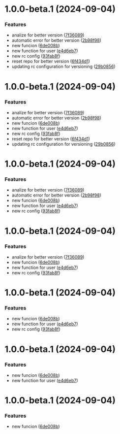 # 1.0.0-beta.1 (2024-09-04)


### Features

* analize for better version ([7f36089](https://github.com/davidhernandez-adm/semantic-release-configuration/commit/7f36089ccac0c98f5642f17f497f61b73f1d57cc))
* automatic error for better version ([2b98f98](https://github.com/davidhernandez-adm/semantic-release-configuration/commit/2b98f988943ef4470a070aafaa89725f6f036eb0))
* new funcion ([6de008b](https://github.com/davidhernandez-adm/semantic-release-configuration/commit/6de008b16430c2092acc79807aa3750cc61680aa))
* new function for user ([e4d6eb7](https://github.com/davidhernandez-adm/semantic-release-configuration/commit/e4d6eb7d4dc74e2c04d0fcf6bf9dff73e3abef99))
* new rc config ([93fab8f](https://github.com/davidhernandez-adm/semantic-release-configuration/commit/93fab8fea8f1ea427a288bfc0464180883c00e87))
* reset repo for better version ([6f434d1](https://github.com/davidhernandez-adm/semantic-release-configuration/commit/6f434d1ad93e6dda1c0a02b11d35d270741d9bee))
* updating rc configuration for versioning ([29b0856](https://github.com/davidhernandez-adm/semantic-release-configuration/commit/29b08561aaa2c8a37c78bfc7d7b3056e6c614266))

# 1.0.0-beta.1 (2024-09-04)


### Features

* analize for better version ([7f36089](https://github.com/davidhernandez-adm/semantic-release-configuration/commit/7f36089ccac0c98f5642f17f497f61b73f1d57cc))
* automatic error for better version ([2b98f98](https://github.com/davidhernandez-adm/semantic-release-configuration/commit/2b98f988943ef4470a070aafaa89725f6f036eb0))
* new funcion ([6de008b](https://github.com/davidhernandez-adm/semantic-release-configuration/commit/6de008b16430c2092acc79807aa3750cc61680aa))
* new function for user ([e4d6eb7](https://github.com/davidhernandez-adm/semantic-release-configuration/commit/e4d6eb7d4dc74e2c04d0fcf6bf9dff73e3abef99))
* new rc config ([93fab8f](https://github.com/davidhernandez-adm/semantic-release-configuration/commit/93fab8fea8f1ea427a288bfc0464180883c00e87))
* reset repo for better version ([6f434d1](https://github.com/davidhernandez-adm/semantic-release-configuration/commit/6f434d1ad93e6dda1c0a02b11d35d270741d9bee))
* updating rc configuration for versioning ([29b0856](https://github.com/davidhernandez-adm/semantic-release-configuration/commit/29b08561aaa2c8a37c78bfc7d7b3056e6c614266))

# 1.0.0-beta.1 (2024-09-04)


### Features

* analize for better version ([7f36089](https://github.com/davidhernandez-adm/semantic-release-configuration/commit/7f36089ccac0c98f5642f17f497f61b73f1d57cc))
* automatic error for better version ([2b98f98](https://github.com/davidhernandez-adm/semantic-release-configuration/commit/2b98f988943ef4470a070aafaa89725f6f036eb0))
* new funcion ([6de008b](https://github.com/davidhernandez-adm/semantic-release-configuration/commit/6de008b16430c2092acc79807aa3750cc61680aa))
* new function for user ([e4d6eb7](https://github.com/davidhernandez-adm/semantic-release-configuration/commit/e4d6eb7d4dc74e2c04d0fcf6bf9dff73e3abef99))
* new rc config ([93fab8f](https://github.com/davidhernandez-adm/semantic-release-configuration/commit/93fab8fea8f1ea427a288bfc0464180883c00e87))

# 1.0.0-beta.1 (2024-09-04)


### Features

* analize for better version ([7f36089](https://github.com/davidhernandez-adm/semantic-release-configuration/commit/7f36089ccac0c98f5642f17f497f61b73f1d57cc))
* new funcion ([6de008b](https://github.com/davidhernandez-adm/semantic-release-configuration/commit/6de008b16430c2092acc79807aa3750cc61680aa))
* new function for user ([e4d6eb7](https://github.com/davidhernandez-adm/semantic-release-configuration/commit/e4d6eb7d4dc74e2c04d0fcf6bf9dff73e3abef99))
* new rc config ([93fab8f](https://github.com/davidhernandez-adm/semantic-release-configuration/commit/93fab8fea8f1ea427a288bfc0464180883c00e87))

# 1.0.0-beta.1 (2024-09-04)


### Features

* new funcion ([6de008b](https://github.com/davidhernandez-adm/semantic-release-configuration/commit/6de008b16430c2092acc79807aa3750cc61680aa))
* new function for user ([e4d6eb7](https://github.com/davidhernandez-adm/semantic-release-configuration/commit/e4d6eb7d4dc74e2c04d0fcf6bf9dff73e3abef99))
* new rc config ([93fab8f](https://github.com/davidhernandez-adm/semantic-release-configuration/commit/93fab8fea8f1ea427a288bfc0464180883c00e87))

# 1.0.0-beta.1 (2024-09-04)


### Features

* new funcion ([6de008b](https://github.com/davidhernandez-adm/semantic-release-configuration/commit/6de008b16430c2092acc79807aa3750cc61680aa))
* new function for user ([e4d6eb7](https://github.com/davidhernandez-adm/semantic-release-configuration/commit/e4d6eb7d4dc74e2c04d0fcf6bf9dff73e3abef99))

# 1.0.0-beta.1 (2024-09-04)


### Features

* new funcion ([6de008b](https://github.com/davidhernandez-adm/semantic-release-configuration/commit/6de008b16430c2092acc79807aa3750cc61680aa))
